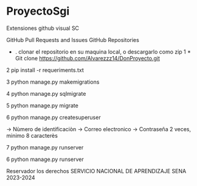 # ProyectoSgi

Extensiones github visual SC

GitHub Pull Requests and Issues
GitHub Repositories


* . clonar el repositorio en su maquina local, o descargarlo como zip
1 * Git clone https://github.com/Alvarezzz14/DonProyecto.git

2 pip install -r requeriments.txt 

3 python manage.py makemigrations

4 python manage.py sqlmigrate

5 python manage.py migrate

6 python manage.py createsuperuser 

-> Nùmero de identificaciòn
-> Correo electronico
-> Contraseña 2 veces, minimo 8 caracterès 

7 python manage.py runserver

6 python manage.py runserver

Reservador los derechos SERVICIO NACIONAL DE APRENDIZAJE SENA 2023-2024